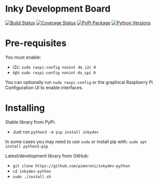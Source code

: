 # Inky Development Board

[![Build Status](https://img.shields.io/github/actions/workflow/status/pimoroni/inkydev-python/test.yml?branch=main)](https://github.com/pimoroni/inkydev-python/actions/workflows/test.yml)
[![Coverage Status](https://coveralls.io/repos/github/pimoroni/inkydev-python/badge.svg?branch=master)](https://coveralls.io/github/pimoroni/inkydev-python?branch=master)
[![PyPi Package](https://img.shields.io/pypi/v/inkydev.svg)](https://pypi.python.org/pypi/inkydev)
[![Python Versions](https://img.shields.io/pypi/pyversions/inkydev.svg)](https://pypi.python.org/pypi/inkydev)

# Pre-requisites

You must enable:

* i2c: `sudo raspi-config nonint do_i2c 0`
* spi: `sudo raspi-config nonint do_spi 0`

You can optionally run `sudo raspi-config` or the graphical Raspberry Pi Configuration UI to enable interfaces.

# Installing

Stable library from PyPi:

* Just run `python3 -m pip install inkydev`

In some cases you may need to use `sudo` or install pip with: `sudo apt install python3-pip`

Latest/development library from GitHub:

* `git clone https://github.com/pimoroni/inkydev-python`
* `cd inkydev-python`
* `sudo ./install.sh`

